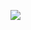 ![](https://github.com/Jadecky/Printer_Mods/blob/main/Micron%2B/ERCF%201515%20Mount/Images/ERCF_1515_Mounts.png)